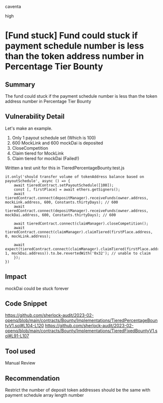caventa

high

# [Fund stuck] Fund could stuck if payment schedule number is less than the token address number in Percentage Tier Bounty

## Summary
The fund could stuck if the payment schedule number is less than the token address number in Percentage Tier Bounty

## Vulnerability Detail

Let's make an example.

1. Only 1 payout schedule set (Which is 100)
2. 600 MockLink and 600 mockDai is deposited 
3. CloseCompetition
4. Claim tiered for MockLink
5. Claim tiered for mockDai (Failed!)

Written a test unit for this in TieredPercentageBounty.test.js

```solidity
it.only('should transfer volume of tokenAddress balance based on payoutSchedule', async () => {
    await tieredContract.setPayoutSchedule([100]);
    const [, firstPlace] = await ethers.getSigners();
    await tieredContract.connect(depositManager).receiveFunds(owner.address, mockLink.address, 600, Constants.thirtyDays); // 600
    await tieredContract.connect(depositManager).receiveFunds(owner.address, mockDai.address, 600, Constants.thirtyDays); // 600

    await tieredContract.connect(claimManager).closeCompetition();
    await tieredContract.connect(claimManager).claimTiered(firstPlace.address, 0, mockLink.address);
    
    await expect(tieredContract.connect(claimManager).claimTiered(firstPlace.address, 1, mockDai.address)).to.be.revertedWith('0x32'); // unable to claim
    });
})
```

## Impact
mockDai could be stuck forever

## Code Snippet
https://github.com/sherlock-audit/2023-02-openq/blob/main/contracts/Bounty/Implementations/TieredPercentageBountyV1.sol#L104-L120
https://github.com/sherlock-audit/2023-02-openq/blob/main/contracts/Bounty/Implementations/TieredFixedBountyV1.sol#L91-L107

## Tool used

Manual Review

## Recommendation
Restrict the number of deposit token addresses should be the same with payment schedule array length number 